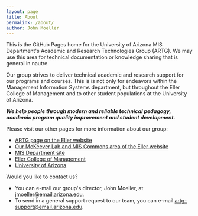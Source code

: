 ```yaml
---
layout: page
title: About
permalink: /about/
author: John Moeller
---
```


This is the GitHub Pages home for the University of Arizona MIS Department's Academic and Research Technologies Group (ARTG). We may use this area for technical documentation or knowledge sharing that is general in nautre. 

Our group strives to deliver technical academic and research support for our programs and courses. This is is not only for endeavors within the Management Information Systems department, but throughout the Eller College of Management and to other student populations at the University of Arizona.

***We help people through modern and reliable technical pedagogy, academic program quality improvement and student development.***

Please visit our other pages for more information about our group:
- [ARTG page on the Eller website](https://eller.arizona.edu/departments-research/centers-labs/mckeever-lab/academic-research-technologies)
- [Our McKeever Lab and MIS Commons area of the Eller website](https://eller.arizona.edu/departments-research/centers-labs/mckeever-lab)
- [MIS Department site](https://eller.arizona.edu/departments-research/schools-departments/mis)
- [Eller College of Management](https://eller.arizona.edu/)
- [University of Arizona](https://www.arizona.edu/)

Would you like to contact us?
- You can e-mail our group's director, John Moeller, at [jmoeller@email.arizona.edu](jmoeller@email.arizona.edu). 
- To send in a general support request to our team, you can e-mail [artg-support@email.arizona.edu](mailto:artg-support@email.arizona.edu).